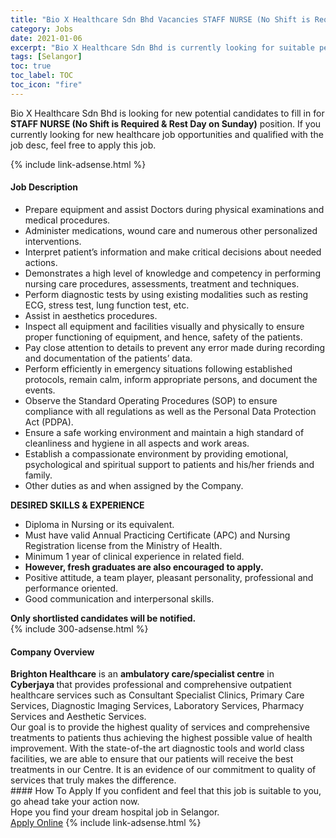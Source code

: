```yaml
---
title: "Bio X Healthcare Sdn Bhd Vacancies STAFF NURSE (No Shift is Required & Rest Day on Sunday)" 
category: Jobs 
date: 2021-01-06 
excerpt: "Bio X Healthcare Sdn Bhd is currently looking for suitable person to fill in the STAFF NURSE (No Shift is Required & Rest Day on Sunday) which positioned at Selangor" 
tags: [Selangor] 
toc: true 
toc_label: TOC 
toc_icon: "fire" 
--- 
```


<p>Bio X Healthcare Sdn Bhd is looking for new potential candidates to fill in for <b>STAFF NURSE (No Shift is Required & Rest Day on Sunday)</b> position. If you currently looking for new healthcare job opportunities and qualified with the job desc, feel free to apply this job.
</p>{% include link-adsense.html %} 
<div><div><h4>Job Description</h4></div><div><div><span><div><ul><li>Prepare equipment and assist Doctors during physical examinations and medical procedures.</li><li>Administer medications, wound care and numerous other personalized interventions.</li><li>Interpret patient&#8217;s information and make critical decisions about needed actions.</li><li>Demonstrates a high level of knowledge and competency in performing nursing care procedures, assessments, treatment and techniques.</li><li>Perform diagnostic tests by using existing modalities such as resting ECG, stress test, lung function test, etc.</li><li>Assist in aesthetics procedures.</li><li>Inspect all equipment and facilities visually and physically to ensure proper functioning of equipment, and hence, safety of the patients.</li><li>Pay close attention to details to prevent any error made during recording and documentation of the patients&#8217; data.</li><li>Perform efficiently in emergency situations following established protocols, remain calm, inform appropriate persons, and document the events.</li><li>Observe the Standard Operating Procedures (SOP) to ensure compliance with all regulations as well as the Personal Data Protection Act (PDPA).</li><li>Ensure a safe working environment and maintain a high standard of cleanliness and hygiene in all aspects and work areas.</li><li>Establish a compassionate environment by providing emotional, psychological and spiritual support to patients and his/her friends and family.</li><li>Other duties as and when assigned by the Company.</li></ul><div><div><strong>DESIRED SKILLS &amp; EXPERIENCE</strong></div><ul><li>Diploma in Nursing or its equivalent.</li><li>Must have valid Annual Practicing Certificate (APC) and Nursing Registration license from the Ministry of Health.</li><li>Minimum 1 year of clinical experience in related field.</li><li><strong>However, fresh graduates are also encouraged to apply.</strong></li><li>Positive attitude, a team player, pleasant personality, professional and performance oriented.</li><li>Good communication and interpersonal skills.</li></ul><div><strong>Only shortlisted candidates will be notified.</strong></div></div></div></span></div></div></div> 
{% include 300-adsense.html %} 
<div><div><h4>Company Overview</h4></div><div><div><span><div><div>
<div>
<strong>Brighton Healthcare</strong> is an <strong>ambulatory care/</strong><strong>specialist</strong><strong>&#160;centre</strong> in <strong>Cyberjaya&#160;</strong>that provides professional and comprehensive outpatient healthcare services such as Consultant Specialist Clinics, Primary Care Services, Diagnostic Imaging Services, Laboratory Services, Pharmacy Services and Aesthetic Services.</div>
<div>
		Our goal is to provide the highest quality of services and comprehensive treatments to patients thus achieving the highest possible value of health improvement. With the state-of-the art diagnostic tools and world class facilities, we are able to ensure that our patients will receive the best treatments in our Centre. It is an evidence of our commitment to quality of services that truly makes the difference.</div>
</div></div></span></div></div></div> 
#### How To Apply 
If you confident and feel that this job is suitable to you, go ahead take your action now. <br/> 
Hope you find your dream hospital job in Selangor. <br/> 
<a href="https://www.jobstreet.com.my/en/job/staff-nurse-no-shift-is-required-rest-day-on-sunday-4457907?jobId=jobstreet-my-job-4457907&sectionRank=15&token=0~2ed4de36-65ef-499a-963c-6573040e4ef9&fr=SRP%20View%20In%20New%20Ta" class="btn btn--warning" target="_blank" rel="nofollow noopenner">Apply Online</a> 
{% include link-adsense.html %} 